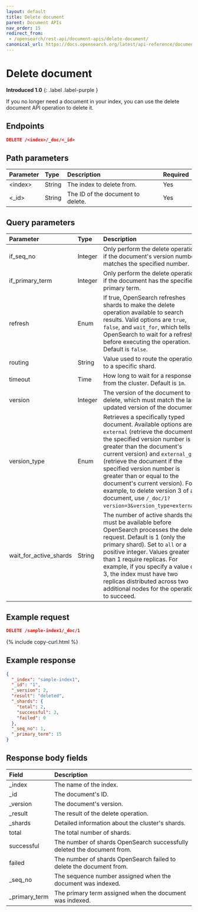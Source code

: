 ```yaml
---
layout: default
title: Delete document
parent: Document APIs
nav_order: 15
redirect_from: 
 - /opensearch/rest-api/document-apis/delete-document/
canonical_url: https://docs.opensearch.org/latest/api-reference/document-apis/delete-document/
---
```


# Delete document
**Introduced 1.0**
{: .label .label-purple }

If you no longer need a document in your index, you can use the delete document API operation to delete it.

## Endpoints

```json
DELETE /<index>/_doc/<_id>
```

## Path parameters

Parameter | Type | Description | Required
:--- | :--- | :--- | :---
&lt;index&gt; | String | The index to delete from. | Yes
&lt;_id&gt; | String | The ID of the document to delete. | Yes

## Query parameters

Parameter | Type | Description | Required
:--- | :--- | :--- | :---
if_seq_no | Integer | Only perform the delete operation if the document's version number matches the specified number. | No
if_primary_term | Integer | Only perform the delete operation if the document has the specified primary term. | No
refresh | Enum | If true, OpenSearch refreshes shards to make the delete operation available to search results. Valid options are `true`, `false`, and `wait_for`, which tells OpenSearch to wait for a refresh before executing the operation. Default is `false`. | No
routing | String | Value used to route the operation to a specific shard. | No
timeout | Time | How long to wait for a response from the cluster.	Default is `1m`. | No
version | Integer | The version of the document to delete, which must match the last updated version of the document. | No
version_type | Enum | Retrieves a specifically typed document. Available options are `external` (retrieve the document if the specified version number is greater than the document's current version) and `external_gte` (retrieve the document if the specified version number is greater than or equal to the document's current version). For example, to delete version 3 of a document, use `/_doc/1?version=3&version_type=external`. | No
wait_for_active_shards | String | The number of active shards that must be available before OpenSearch processes the delete request. Default is 1 (only the primary shard). Set to `all` or a positive integer. Values greater than 1 require replicas. For example, if you specify a value of 3, the index must have two replicas distributed across two additional nodes for the operation to succeed. | No

## Example request

```json
DELETE /sample-index1/_doc/1
```
{% include copy-curl.html %}


## Example response
```json
{
  "_index": "sample-index1",
  "_id": "1",
  "_version": 2,
  "result": "deleted",
  "_shards": {
    "total": 2,
    "successful": 2,
    "failed": 0
  },
  "_seq_no": 1,
  "_primary_term": 15
}
```

## Response body fields

Field | Description
:--- | :---
_index | The name of the index.
_id | The document's ID.
_version | The document's version.
_result | The result of the delete operation.
_shards | Detailed information about the cluster's shards.
total | The total number of shards.
successful | The number of shards OpenSearch successfully deleted the document from.
failed | The number of shards OpenSearch failed to delete the document from.
_seq_no | The sequence number assigned when the document was indexed.
_primary_term | The primary term assigned when the document was indexed.
